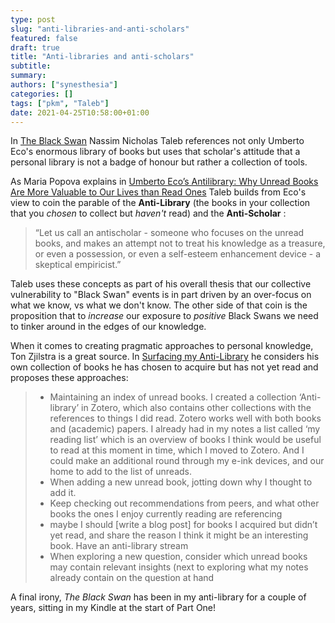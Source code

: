 ```yaml
---
type: post
slug: "anti-libraries-and-anti-scholars"
featured: false
draft: true
title: "Anti-libraries and anti-scholars"
subtitle: 
summary: 
authors: ["synesthesia"]
categories: []
tags: ["pkm", "Taleb"]
date: 2021-04-25T10:58:00+01:00
---
```


In [The Black Swan](https://www.worldcat.org/title/black-swan-the-impact-of-the-highly-improbable/oclc/71833470&referer=brief_results) Nassim Nicholas Taleb references not only Umberto Eco's enormous library of books but uses that scholar's  attitude that a personal library is not a badge of honour but rather a collection of tools.

As Maria Popova explains in [Umberto Eco’s Antilibrary: Why Unread Books Are More Valuable to Our Lives than Read Ones](https://www.brainpickings.org/2015/03/24/umberto-eco-antilibrary/) Taleb builds from Eco's view to coin the parable of the **Anti-Library** (the books in your collection that you _chosen_ to collect but _haven't_ read) and the **Anti-Scholar** :

> “Let us call an antischolar - someone who focuses on the unread books, and makes an attempt not to treat his knowledge as a treasure, or even a possession, or even a self-esteem enhancement device - a skeptical empiricist.”

Taleb uses these concepts as part of his overall thesis that our collective vulnerability to "Black Swan" events is in part driven by an over-focus on what we know, vs what we don't know. The other side of that coin is the proposition that to _increase_ our exposure to _positive_ Black Swans we need to tinker around in the edges of our knowledge.

When it comes to creating pragmatic approaches to personal knowledge, Ton Zjilstra is a great source. In [Surfacing my Anti-Library](https://www.zylstra.org/blog/2021/02/surfacing-my-anti-library/) he considers his own collection of books he has chosen to acquire but has not yet read and proposes these approaches:

> - Maintaining an index of unread books. I created a collection ‘Anti-library’ in Zotero, which also contains other collections with the references to things I did read. Zotero works well with both books and (academic) papers. I already had in my notes a list called ‘my reading list’ which is an overview of books I think would be useful to read at this moment in time, which I moved to Zotero. And I could make an additional round through my e-ink devices, and our home to add to the list of unreads.
> - When adding a new unread book, jotting down why I thought to add it.
> - Keep checking out recommendations from peers, and what other books the ones I enjoy currently reading are referencing
> - maybe I should  [write a blog post] for books I acquired but didn’t yet read, and share the reason I think it might be an interesting book. Have an anti-library stream
> - When exploring a new question, consider which unread books may contain relevant insights (next to exploring what my notes already contain on the question at hand

A final irony, _The Black Swan_ has been in my anti-library for a couple of years, sitting in my Kindle at the start of Part One!